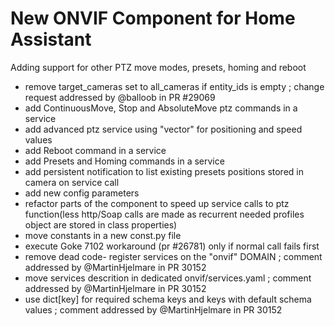 # New ONVIF Component for Home Assistant

Adding support for other PTZ move modes, presets, homing and reboot

- remove target_cameras set to all_cameras if entity_ids is empty ; change request addressed by @balloob in PR #29069
- add ContinuousMove, Stop and AbsoluteMove ptz commands in a service
- add advanced ptz service using "vector" for positioning and speed values
- add Reboot command in a service
- add Presets and Homing commands in a service
- add persistent notification to list existing presets positions stored in camera on service call
- add new config parameters
- refactor parts of the component to speed up service calls to ptz function(less http/Soap calls are made as recurrent needed profiles object are stored in class properties)
- move constants in a new const.py file
- execute Goke 7102 workaround (pr #26781) only if normal call fails first
- remove dead code- register services on the "onvif" DOMAIN ; comment addressed by @MartinHjelmare in PR 30152
- move services descrition in dedicated onvif/services.yaml ; comment addressed by @MartinHjelmare in PR 30152
- use dict[key] for required schema keys and keys with default schema values ; comment addressed by @MartinHjelmare in PR 30152


